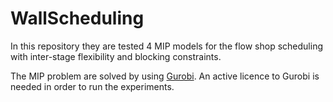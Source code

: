 # WallScheduling

In this repository they are tested 4 MIP models for the flow shop scheduling with inter-stage flexibility and blocking constraints.

The MIP problem are solved by using <a href="https://www.gurobi.com/">Gurobi</a>. An active licence to Gurobi is needed in order to run the experiments.
